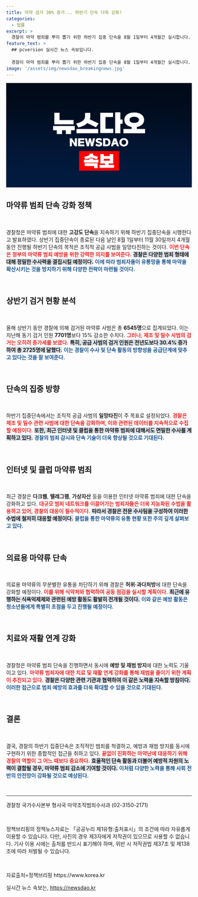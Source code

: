 ```yaml
---
title: 마약 검거 30% 증가... 하반기 단속 더욱 강화!
categories:
  - 법률
excerpt: >
  경찰이 마약 범죄를 뿌리 뽑기 위한 하반기 집중 단속을 8월 1일부터 4개월간 실시합니다. 특히 다크웹과 클럽 등 새로운 범죄 방식에 대한 강력한 대응이 예고되며, 제조·밀수·판매 범죄자들의 일망타진을 목표로 합니다. 절대 놓치지 마세요!
feature_text: >
  ## pcversion 실시간 뉴스 속보입니다.

  경찰이 마약 범죄를 뿌리 뽑기 위한 하반기 집중 단속을 8월 1일부터 4개월간 실시합니다. 특히 다크웹과 클럽 등 새로운 범죄 방식에 대한 강력한 대응이 예고되며, 제조·밀수·판매 범죄자들의 일망타진을 목표로 합니다. 절대 놓치지 마세요!
image: '/assets/img/newsdao_breakingnews.jpg'
---
```


<p><img src="/assets/img/newsdao_breakingnews.jpg" alt="pcversion 속보" /></p>

<h2 data-ke-size="size26">마약류 범죄 단속 강화 정책</h2>

<p data-ke-size="size16">&nbsp;</p>

<p data-ke-size="size16">경찰청은 마약류 범죄에 대한 <b>고강도 단속</b>을 지속하기 위해 하반기 집중단속을 시행한다고 발표하였다. 상반기 집중단속이 종료된 다음 날인 8월 1일부터 11월 30일까지 4개월 동안 진행될 하반기 단속의 목적은 조직적 공급 사범을 일망타진하는 것이다. <b><span style="color: #ee2323;">이번 단속은 정부의 마약류 범죄 예방을 위한 강력한 의지를 보여준다.</span></b> <b><span style="background-color: #21538527;">경찰은 다양한 범죄 형태에 대해 정밀한 수사력을 결집시킬 예정이다.</span></b> <b><span style="color: #1a5490;">이에 따라 범죄자들이 유통망을 통해 마약을 확산시키는 것을 방지하기 위해 다양한 전략이 마련될 것이다.</span></b></p>

<p data-ke-size="size16">&nbsp;</p>

<h2 data-ke-size="size26">상반기 검거 현황 분석</h2>

<p data-ke-size="size16">&nbsp;</p>

<p data-ke-size="size16">올해 상반기 동안 경찰에 의해 검거된 마약류 사범은 총 <b>6545명</b>으로 집계되었다. 이는 지난해 동기 검거 인원 <b>7701명</b>보다 15% 감소한 수치다. <b><span style="color: #ee2323;">그러나, 제조 및 밀수 사범의 검거는 오히려 증가세를 보였다.</span></b> <b><span style="background-color: #21538527;">특히, 공급 사범의 검거 인원은 전년도보다 30.4% 증가하여 총 <b>2725명</b>에 달했다.</b></span></b> <b><span style="color: #1a5490;">이는 경찰이 수사 및 단속 활동의 방향성을 공급단계에 맞추고 있다는 것을 잘 보여준다.</span></b></p>

<p data-ke-size="size16">&nbsp;</p>

<h2 data-ke-size="size26">단속의 집중 방향</h2>

<p data-ke-size="size16">&nbsp;</p>

<p data-ke-size="size16">하반기 집중단속에서는 조직적 공급 사범의 <b>일망타진</b>이 주 목표로 설정되었다. <b><span style="color: #ee2323;">경찰은 제조 및 밀수 관련 사범에 대한 단속을 강화하며, 이와 관련된 데이터를 지속적으로 수집할 예정이다.</span></b> <b><span style="background-color: #21538527;">또한, 최근 인터넷 및 클럽을 통한 마약류 범죄에 대해서도 면밀한 수사를 계획하고 있다.</span></b> <b><span style="color: #1a5490;">경찰의 범죄 감시와 단속 기술이 더욱 향상될 것으로 기대된다.</span></b></p>

<p data-ke-size="size16">&nbsp;</p>

<h2 data-ke-size="size26">인터넷 및 클럽 마약류 범죄</h2>

<p data-ke-size="size16">&nbsp;</p>

<p data-ke-size="size16">최근 경찰은 <b>다크웹</b>, <b>텔레그램</b>, <b>가상자산</b> 등을 이용한 인터넷 마약류 범죄에 대한 단속을 강화하고 있다. <b><span style="color: #ee2323;">대규모 범죄 네트워크를 이끌어가는 범죄자들은 더욱 지능화된 수법을 활용하고 있어, 경찰의 대응이 필수적이다.</span></b> <b><span style="background-color: #21538527;">따라서 경찰은 전문 수사팀을 구성하여 이러한 수법에 철저히 대응할 예정이다.</span></b> <b><span style="color: #1a5490;">클럽을 통한 마약류의 유통 현황 또한 주의 깊게 살펴보고 있다.</span></b></p>

<p data-ke-size="size16">&nbsp;</p>

<h2 data-ke-size="size26">의료용 마약류 단속</h2>

<p data-ke-size="size16">&nbsp;</p>

<p data-ke-size="size16">의료용 마약류의 무분별한 유통을 차단하기 위해 경찰은 <b>허위·과다처방</b>에 대한 단속을 강화할 예정이다. <b><span style="color: #ee2323;">이를 위해 식약처와 협력하여 공동 점검을 실시할 계획이다.</span></b> <b><span style="background-color: #21538527;">최근에 유행하는 식욕억제제와 관련된 예방 활동도 활발히 전개될 것이다.</span></b> <b><span style="color: #1a5490;">이와 같은 예방 활동은 청소년들에게 특별히 초점을 두고 진행될 예정이다.</span></b></p>

<p data-ke-size="size16">&nbsp;</p>

<h2 data-ke-size="size26">치료와 재활 연계 강화</h2>

<p data-ke-size="size16">&nbsp;</p>

<p data-ke-size="size16">경찰청은 마약류 범죄 단속을 진행하면서 동시에 <b>예방 및 재범 방지</b>에 대한 노력도 기울이고 있다. <b><span style="color: #ee2323;">마약류 범죄자에 대한 치료 및 재활 연계 강화를 통해 재범을 줄이기 위한 계획이 추진되고 있다.</span></b> <b><span style="background-color: #21538527;">경찰은 다양한 관련 기관과 협력하여 이 같은 노력을 지속할 방침이다.</span></b> <b><span style="color: #1a5490;">이러한 접근으로 범죄 예방의 효과를 더욱 확대할 수 있을 것으로 기대된다.</span></b></p>

<p data-ke-size="size16">&nbsp;</p>

<h2 data-ke-size="size26">결론</h2>

<p data-ke-size="size16">&nbsp;</p>

<p data-ke-size="size16">결국, 경찰의 하반기 집중단속은 조직적인 범죄를 척결하고, 예방과 재범 방지를 동시에 구현하기 위한 종합적인 접근을 취하고 있다. <b><span style="color: #ee2323;">끝없이 진화하는 마약난에 대응하기 위해 경찰의 역할이 그 어느 때보다 중요하다.</span></b> <b><span style="background-color: #21538527;">효율적인 단속 활동과 더불어 예방적 차원의 노력이 결합될 경우, 마약류 범죄 감소에 기여할 것이다.</span></b> <b><span style="color: #1a5490;">이처럼 다양한 노력을 통해 사회 전반의 안전망이 강화될 것으로 예상된다.</span></b></p>

<p data-ke-size="size16">&nbsp;</p>

<hr />

<p data-ke-size="size16">경찰청 국가수사본부 형사국 마약조직범죄수사과 (02-3150-2171)</p>

<p data-ke-size="size16">&nbsp;</p>

<p data-ke-size="size16">정책브리핑의 정책뉴스자료는 「공공누리 제1유형:출처표시」의 조건에 따라 자유롭게 이용할 수 있습니다. 다만, 사진의 경우 제3자에게 저작권이 있으므로 사용할 수 없습니다. 기사 이용 시에는 출처를 반드시 표기해야 하며, 위반 시 저작권법 제37조 및 제138조에 따라 처벌될 수 있습니다.</p>

<p data-ke-size="size16">&nbsp;</p>

<p data-ke-size="size16">자료출처=정책브리핑 https://www.korea.kr</p>
실시간 뉴스 속보는, <a href="https://newsdao.kr" rel="dofollow">https://newsdao.kr</a>


